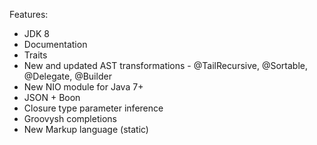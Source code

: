 Features:

* JDK 8
* Documentation
* Traits
* New and updated AST transformations - @TailRecursive, @Sortable, @Delegate, @Builder
* New NIO module for Java 7+
* JSON + Boon
* Closure type parameter inference
* Groovysh completions
* New Markup language (static)

